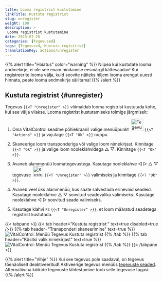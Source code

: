 ```yaml
---
title: Looma registrist kustutamine
linkTitle: Kustuta registrist
slug: unregister
weight: 100
description: >
 Looma registrist kustutamine
date: 2023-07-26
categories: [Tegevused]
tags: [Tegevused, Kustuta registrist]
translationKey: actions/unregister
---
```

{{% alert title="Hoiatus" color="warning" %}}
Niipea kui kustutate looma andmekirje, ei ole see enam hindamise eesmärgil kättesaadav! Kui registreerite looma välja, kuid soovite näiteks hiljem looma arengut uuesti hinnata, peate looma andmekirje säilitama!
{{% /alert %}}

## Kustuta registrist {#unregister}

Tegevus `{{<T "Unregister" >}}` võimaldab looma registrist kustutada kohe, kui see välja viiakse. Looma registrist kustutamiseks toimige järgmiselt:

1. Oma VitalControl seadme põhiekraanil valige menüüpunkt &nbsp;<img src="/icons/actions.svg" width="40" align="bottom" alt="Tegevused" /> `{{<T "Actions" >}}` ja vajutage `{{<T "Ok" >}}` nuppu.

2. Skaneerige loom transponderiga või valige loom nimekirjast. Kinnitage `{{<T "Ok" >}}` ja valige loom nooleklahvidega △ ▽. Kinnitage `{{<T "Ok" >}}`.

3. Avaneb alammenüü loomategevustega. Kasutage nooleklahve ◁ ▷ △ ▽ tegevuse &nbsp;<img src="/icons/actions/unregister.svg" width="33" align="bottom" alt="Kustuta registrist" /> `{{<T "Unregister" >}}` valimiseks ja kinnitage `{{<T "Ok" >}}`.

4. Avaneb veel üks alammenüü, kus saate salvestada erinevaid seadeid. Kasutage nooleklahve △ ▽ soovitud seadevaliku valimiseks. Kasutage nooleklahve ◁ ▷ soovitud seade valimiseks.

5. Kasutage klahvi `F3` `{{<T "Unregister" >}}`, et loom määratud seadetega registrist kustutada.

{{< tabpane >}}
{{< tab header="Kustuta registrist:" text=true disabled=true />}}
{{% tab header="Transponderi skaneerimine" text=true %}}
![VitalControl: Menüü Tegevus Kustuta registrist](../images/unregister-scan.png "Kustuta loom registrist")
{{% /tab %}}
{{% tab header="Käsitsi valik nimekirjast" text=true %}}
![VitalControl: Menüü Tegevus Kustuta registrist](../images/unregister.png "Kustuta loom registrist")
{{% /tab %}}
{{< /tabpane >}}


{{% alert title="Vihje" %}}
Kui see tegevus pole saadaval, on tegevus tõenäoliselt deaktiveeritud! Aktiveerige tegevus menüüs [tegevuste seaded](../setting/). Alternatiivina kõikide tegevuste lähtestamine toob selle tegevuse tagasi.
{{% /alert %}}
